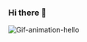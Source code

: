 ### Hi there 👋
![Gif-animation-hello](https://user-images.githubusercontent.com/8354821/157747558-5c6af17c-bf2c-4477-8192-ea8f0044ea91.gif)
<!--
**martinjuncos/martinjuncos** is a ✨ _special_ ✨ repository because its `README.md` (this file) appears on your GitHub profile.

Here are some ideas to get you started:

- 🔭 I’m currently working on ...
- 🌱 I’m currently learning ...
- 👯 I’m looking to collaborate on ...
- 🤔 I’m looking for help with ...
- 💬 Ask me about ...
- 📫 How to reach me: ...
- 😄 Pronouns: ...
- ⚡ Fun fact: ...
-->
